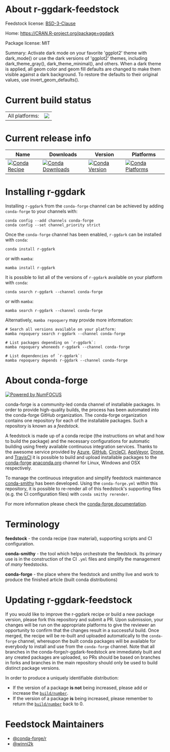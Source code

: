About r-ggdark-feedstock
========================

Feedstock license: [BSD-3-Clause](https://github.com/conda-forge/r-ggdark-feedstock/blob/main/LICENSE.txt)

Home: https://CRAN.R-project.org/package=ggdark

Package license: MIT

Summary: Activate dark mode on your favorite 'ggplot2' theme with dark_mode() or use the dark versions of 'ggplot2' themes, including dark_theme_gray(), dark_theme_minimal(), and others. When a dark theme is applied, all geom color and geom fill defaults are changed to make them visible against a dark background. To restore the defaults to their original values, use invert_geom_defaults().

Current build status
====================


<table><tr><td>All platforms:</td>
    <td>
      <a href="https://dev.azure.com/conda-forge/feedstock-builds/_build/latest?definitionId=10661&branchName=main">
        <img src="https://dev.azure.com/conda-forge/feedstock-builds/_apis/build/status/r-ggdark-feedstock?branchName=main">
      </a>
    </td>
  </tr>
</table>

Current release info
====================

| Name | Downloads | Version | Platforms |
| --- | --- | --- | --- |
| [![Conda Recipe](https://img.shields.io/badge/recipe-r--ggdark-green.svg)](https://anaconda.org/conda-forge/r-ggdark) | [![Conda Downloads](https://img.shields.io/conda/dn/conda-forge/r-ggdark.svg)](https://anaconda.org/conda-forge/r-ggdark) | [![Conda Version](https://img.shields.io/conda/vn/conda-forge/r-ggdark.svg)](https://anaconda.org/conda-forge/r-ggdark) | [![Conda Platforms](https://img.shields.io/conda/pn/conda-forge/r-ggdark.svg)](https://anaconda.org/conda-forge/r-ggdark) |

Installing r-ggdark
===================

Installing `r-ggdark` from the `conda-forge` channel can be achieved by adding `conda-forge` to your channels with:

```
conda config --add channels conda-forge
conda config --set channel_priority strict
```

Once the `conda-forge` channel has been enabled, `r-ggdark` can be installed with `conda`:

```
conda install r-ggdark
```

or with `mamba`:

```
mamba install r-ggdark
```

It is possible to list all of the versions of `r-ggdark` available on your platform with `conda`:

```
conda search r-ggdark --channel conda-forge
```

or with `mamba`:

```
mamba search r-ggdark --channel conda-forge
```

Alternatively, `mamba repoquery` may provide more information:

```
# Search all versions available on your platform:
mamba repoquery search r-ggdark --channel conda-forge

# List packages depending on `r-ggdark`:
mamba repoquery whoneeds r-ggdark --channel conda-forge

# List dependencies of `r-ggdark`:
mamba repoquery depends r-ggdark --channel conda-forge
```


About conda-forge
=================

[![Powered by
NumFOCUS](https://img.shields.io/badge/powered%20by-NumFOCUS-orange.svg?style=flat&colorA=E1523D&colorB=007D8A)](https://numfocus.org)

conda-forge is a community-led conda channel of installable packages.
In order to provide high-quality builds, the process has been automated into the
conda-forge GitHub organization. The conda-forge organization contains one repository
for each of the installable packages. Such a repository is known as a *feedstock*.

A feedstock is made up of a conda recipe (the instructions on what and how to build
the package) and the necessary configurations for automatic building using freely
available continuous integration services. Thanks to the awesome service provided by
[Azure](https://azure.microsoft.com/en-us/services/devops/), [GitHub](https://github.com/),
[CircleCI](https://circleci.com/), [AppVeyor](https://www.appveyor.com/),
[Drone](https://cloud.drone.io/welcome), and [TravisCI](https://travis-ci.com/)
it is possible to build and upload installable packages to the
[conda-forge](https://anaconda.org/conda-forge) [anaconda.org](https://anaconda.org/)
channel for Linux, Windows and OSX respectively.

To manage the continuous integration and simplify feedstock maintenance
[conda-smithy](https://github.com/conda-forge/conda-smithy) has been developed.
Using the ``conda-forge.yml`` within this repository, it is possible to re-render all of
this feedstock's supporting files (e.g. the CI configuration files) with ``conda smithy rerender``.

For more information please check the [conda-forge documentation](https://conda-forge.org/docs/).

Terminology
===========

**feedstock** - the conda recipe (raw material), supporting scripts and CI configuration.

**conda-smithy** - the tool which helps orchestrate the feedstock.
                   Its primary use is in the construction of the CI ``.yml`` files
                   and simplify the management of *many* feedstocks.

**conda-forge** - the place where the feedstock and smithy live and work to
                  produce the finished article (built conda distributions)


Updating r-ggdark-feedstock
===========================

If you would like to improve the r-ggdark recipe or build a new
package version, please fork this repository and submit a PR. Upon submission,
your changes will be run on the appropriate platforms to give the reviewer an
opportunity to confirm that the changes result in a successful build. Once
merged, the recipe will be re-built and uploaded automatically to the
`conda-forge` channel, whereupon the built conda packages will be available for
everybody to install and use from the `conda-forge` channel.
Note that all branches in the conda-forge/r-ggdark-feedstock are
immediately built and any created packages are uploaded, so PRs should be based
on branches in forks and branches in the main repository should only be used to
build distinct package versions.

In order to produce a uniquely identifiable distribution:
 * If the version of a package **is not** being increased, please add or increase
   the [``build/number``](https://docs.conda.io/projects/conda-build/en/latest/resources/define-metadata.html#build-number-and-string).
 * If the version of a package **is** being increased, please remember to return
   the [``build/number``](https://docs.conda.io/projects/conda-build/en/latest/resources/define-metadata.html#build-number-and-string)
   back to 0.

Feedstock Maintainers
=====================

* [@conda-forge/r](https://github.com/conda-forge/r/)
* [@winni2k](https://github.com/winni2k/)

